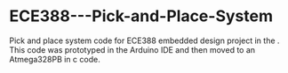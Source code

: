 # ECE388---Pick-and-Place-System
Pick and place system code for ECE388 embedded design project in the . This code was prototyped in the Arduino IDE and then moved to an Atmega328PB in c code. 

